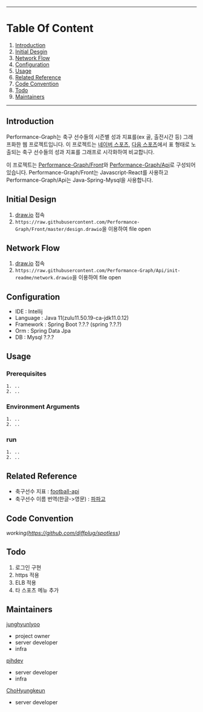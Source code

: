 ****
# Table Of Content
1. [Introduction](#introduction)
2. [Initial Desgin](#initial-design)
3. [Network Flow](#network-flow)
4. [Configuration](#configuration)
5. [Usage](#usage)
6. [Related Reference](#related-reference)
7. [Code Convention](#code-convention)
8. [Todo](#todo)
9. [Maintainers](#maintainers)
****

## Introduction
Performance-Graph는 축구 선수들의 시즌별 성과 지표를(ex 골, 출전시간 등) 그래프화한 웹 프로젝트입니다. 이 프로젝트는 [네이버 스포츠](https://sports.news.naver.com/wfootball/record/index?category=epl&league=100&tab=player), [다음 스포츠](https://sports.daum.net/record/epl/person?season=20212022)에서 표 형태로 노출되는 축구 선수들의 성과 지표를 그래프로 시각화하여 비교합니다.  

이 프로젝트는 [Performance-Graph/Front](https://github.com/Performance-Graph/Front)와 [Performance-Graph/Api](https://github.com/Performance-Graph/Api)로 구성되어 있습니다. Performance-Graph/Front는 Javascript-React를 사용하고 Performance-Graph/Api는 Java-Spring-Mysql을 사용합니다.

## Initial Design

1. [draw.io](https://app.diagrams.net) 접속
2. `https://raw.githubusercontent.com/Performance-Graph/Front/master/design.drawio`을 이용하여 file open 

## Network Flow

1. [draw.io](https://app.diagrams.net) 접속
2. `https://raw.githubusercontent.com/Performance-Graph/Api/init-readme/network.drawio`을 이용하여 file open

## Configuration
- IDE : Intellij
- Language : Java 11(zulu11.50.19-ca-jdk11.0.12)
- Framework : Spring Boot ?.?.? (spring ?.?.?)
- Orm : Spring Data Jpa
- DB : Mysql ?.?.?

## Usage
### Prerequisites
```
1. ..
2. ..
```
### Environment Arguments
```
1. ..
2. ..
```
### run
```
1. ..
2. ..
```

## Related Reference
- 축구선수 지표 : [football-api](https://football-api.com/)
- 축구선수 이름 번역(한글->영문) : [파파고](https://developers.naver.com/docs/papago/papago-nmt-overview.md)

## Code Convention
*working(https://github.com/diffplug/spotless)*

## Todo

1. 로그인 구현
2. https 적용
3. ELB 적용
4. 타 스포츠 메뉴 추가

## Maintainers

[junghyunlyoo](https://github.com/JungHyunLyoo)
- project owner
- server developer
- infra

[pjhdev](https://github.com/pjhdev)
- server developer
- infra

[ChoHyungkeun](https://github.com/ChoHyungkeun)
- server developer

